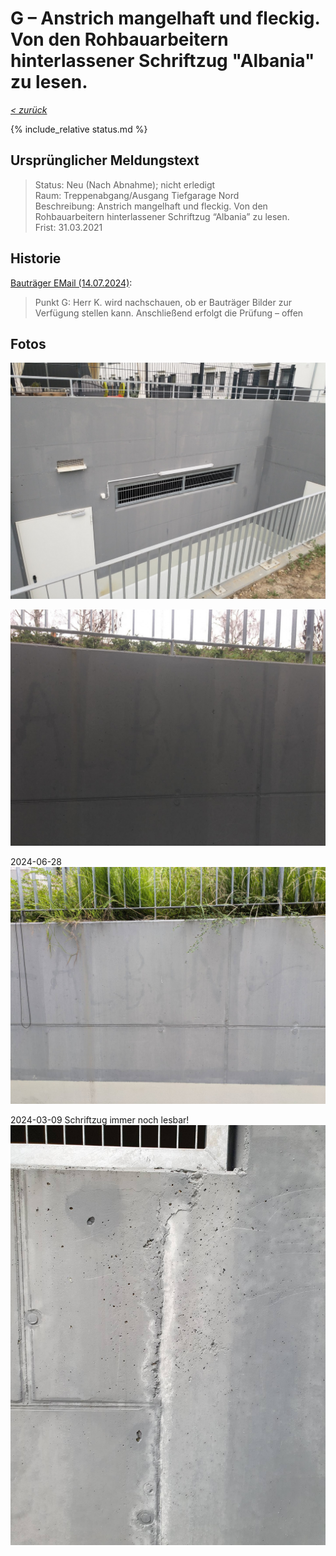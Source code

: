 # G &ndash; Anstrich mangelhaft und fleckig. Von den Rohbauarbeitern hinterlassener Schriftzug "Albania" zu lesen.

_[&lt; zurück](../../index.md)_

{% include_relative status.md %}

## Ursprünglicher Meldungstext

> Status: Neu (Nach Abnahme); nicht erledigt\
> Raum: Treppenabgang/Ausgang Tiefgarage Nord\
> Beschreibung: Anstrich mangelhaft und fleckig. Von den Rohbauarbeitern hinterlassener Schriftzug “Albania” zu lesen.\
> Frist: 31.03.2021

## Historie

[Bauträger EMail (14.07.2024)]:

> Punkt G: Herr K. wird nachschauen, ob er Bauträger Bilder zur Verfügung stellen kann. Anschließend erfolgt die Prüfung – offen

## Fotos

![](Meldung1.jpg)

![](Meldung2.jpg)

2024-06-28
![](20240628_083714561_small.jpg)

2024-03-09 Schriftzug immer noch lesbar!
![](20240309_171703_small.jpg)

[Bauträger EMail (14.07.2024)]: https://drive.google.com/file/d/19hDpQ9SWxaemkfX0wXpxzCk9p0P5WIK4/view?usp=drive_link
